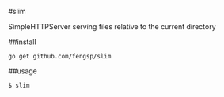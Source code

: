 #slim

SimpleHTTPServer serving files relative to the current directory

##install

	go get github.com/fengsp/slim
	
##usage

	$ slim
